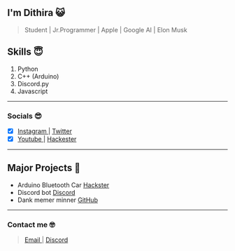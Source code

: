 ## I'm Dithira 😺
> Student |  Jr.Programmer | Apple | Google AI | Elon Musk

## Skills 😇                       
1. Python
2. C++ (Arduino)
3. Discord.py
4. Javascript

---
### Socials 😎
- [x] [Instagram ](https://www.instagram.com/dithirah/) | [Twitter ](https://twitter.com/dithira_h) 
- [x] [Youtube ](https://www.youtube.com/ditechvlog) | [Hackester ](https://www.hackster.io/dithirah)

---
## Major Projects 🥳
- Arduino Bluetooth Car [Hackster](https://www.hackster.io/dithirah/bluetooth-car-7b4826)
- Discord bot [Discord](https://discord.com/api/oauth2/authorize?client_id=899217298051706920&permissions=8&scope=bot)
- Dank memer minner [GitHub](https://github.com/dithira2007/Dank-memer-AFK)
---
### Contact me 🤓
> [Email ](dithira.h@gmail.com) | [Discord ](https://discord.com/users/795973302157443073/)

